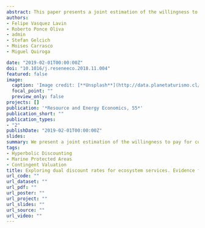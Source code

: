 ```yaml
---
abstract: This paper presents a joint estimation of the willingness to pay for conservation activities aimed at preserving the flow of ecosystem services provided by a marine protected area network and respondents’ personal discount rate using a contingent valuation survey. This work contributes to the literature on identifying people’s discount rates by moving beyond the use of the exponential schemes to include a hyperbolic discount rate through variations in the timing and duration of the provision of public goods. We present evidence that different discounting processes are associated with different programs, which depend on the type of ecosystem services under protection, including seed banks and biodiversity conservation for tourism activities. The results show the importance of using decreasing discounting (hyperbolic discounting) for projects aimed at preserving biodiversity for tourism activities. Using exponential discounting undervalues the net benefits associated with tourism by 23%, thus affecting projects’ cost-benefit analyses. These results are crucial for informing the design of marine conservation programs by clarifying the relationships among conservation project goals, the discounting used, and the relevant lifetime project assessment.
authors:
- Felipe Vasquez Lavin
- Roberto Ponce Oliva
- admin
- Stefan Gelcich
- Moises Carrasco
- Miguel Quiroga

date: "2019-02-01T00:00:00Z"
doi: "10.1016/j.reseneeco.2018.11.004"
featured: false
image:
  caption: 'Image credit: [**Unsplash**](http://data.planetaturismo.cl/gallery-images-repository/isla-damas-pinguino-humboldt/1e4575c7d1c1f35e34602f5f5407702fa898e366.jpg)'
  focal_point: ""
  preview_only: false
projects: []
publication: '*Resource and Energy Economics, 55*'
publication_short: ""
publication_types:
- "2"
publishDate: "2019-02-01T00:00:00Z"
slides:
summary: We present a joint estimation of the willingness to pay for conservation activities aimed at preserving the flow of ecosystem services provided by a marine protected area network and respondents’ personal discount rate using a contingent valuation survey.
tags:
- Hyperbolic Discounting
- Marine Protected Areas
- Contingent Valuation
title: Exploring dual discount rates for ecosystem services. Evidence from a marine protected area network
url_code: ""
url_dataset: ""
url_pdf: ""
url_poster: ""
url_project: ""
url_slides: ""
url_source: ""
url_video: ""
---
```

